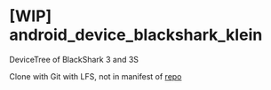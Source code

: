# [WIP] android_device_blackshark_klein
DeviceTree of BlackShark 3 and 3S

Clone with Git with LFS, not in manifest of [repo](https://source.android.com/setup/develop/repo)
